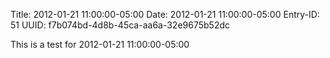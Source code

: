 Title: 2012-01-21 11:00:00-05:00
Date: 2012-01-21 11:00:00-05:00
Entry-ID: 51
UUID: f7b074bd-4d8b-45ca-aa6a-32e9675b52dc

This is a test for 2012-01-21 11:00:00-05:00

